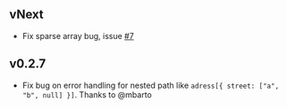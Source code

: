 ## vNext

-   Fix sparse array bug, issue [#7](https://github.com/iacoware/react-formist/issues/7)

## v0.2.7

-   Fix bug on error handling for nested path like `adress[{ street: ["a", "b", null] }]`. Thanks to @mbarto
